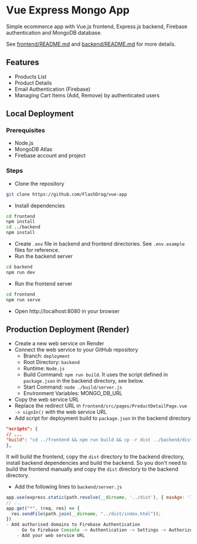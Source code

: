 # Vue Express Mongo App
Simple ecommerce app with Vue.js frontend, Express.js backend, Firebase authentication and MongoDB database.

See [frontend/README.md](frontend/README.md) and [backend/README.md](backend/README.md) for more details.

## Features
- Products List
- Product Details
- Email Authentication (Firebase)
- Managing Cart Items (Add, Remove) by authenticated users

## Local Deployment
### Prerequisites
- Node.js
- MongoDB Atlas
- Firebase account and project

### Steps
- Clone the repository
```bash
git clone https://github.com/FlashDrag/vue-app
```
- Install dependencies
```bash
cd frontend
npm install
cd ../backend
npm install
```
- Create `.env` file in backend and frontend directories. See `.env.example` files for reference.
- Run the backend server
```bash
cd backend
npm run dev
```
- Run the frontend server
```bash
cd frontend
npm run serve
```
- Open http://localhost:8080 in your browser


## Production Deployment (Render)
- Create a new web service on Render
- Connect the web service to your GitHub repository
    - Branch: `deployment`
    - Root Directory: `backend`
    - Runtime: `Node.js`
    - Build Command: `npm run build`. It uses the script defined in `package.json` in the backend directory, see below.
    - Start Command: `node ./build/server.js`
    - Environment Variables:
        MONGO_DB_URL
- Copy the web service URL
- Replace the redirect URL in `frontend/src/pages/ProductDetailPage.vue -> signIn()` with the web service URL
- Add script for deployment build to `package.json` in the backend directory
```json
"scripts": {
// ...
"build": "cd ../frontend && npm run build && cp -r dist ../backend/dist && cd ../backend && npm install && npx babel ./src --out-dir ./build"
},
```
It will build the frontend, copy the `dist` directory to the backend directory, install backend dependencies and build the backend. So you don't need to build the frontend manually and copy the `dist` directory to the backend directory.

- Add the following lines to `backend/server.js`
```javascript
app.use(express.static(path.resolve(__dirname, '../dist'), { maxAge: '1y', etag: false }))
// ...
app.get("*", (req, res) => {
  res.sendFile(path.join(__dirname, "../dist/index.html"));
})
- Add authorised domains to Firebase Authentication
    - Go to Firebase Console -> Authentication -> Settings -> Authorized domains
    - Add your web service URL
```

